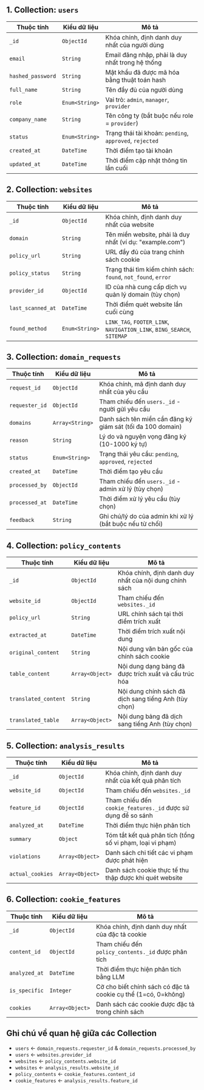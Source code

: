 ## 1. Collection: `users`

| Thuộc tính | Kiểu dữ liệu | Mô tả |
| --- | --- | --- |
| `_id` | `ObjectId` | Khóa chính, định danh duy nhất của người dùng |
| `email` | `String` | Email đăng nhập, phải là duy nhất trong hệ thống |
| `hashed_password` | `String` | Mật khẩu đã được mã hóa bằng thuật toán hash |
| `full_name` | `String` | Tên đầy đủ của người dùng |
| `role`  | `Enum<String>` | Vai trò: `admin`, `manager`, `provider` |
| `company_name` | `String`  | Tên công ty (bắt buộc nếu role = `provider`) |
| `status` | `Enum<String>` | Trạng thái tài khoản: `pending`, `approved`, `rejected` |
| `created_at` | `DateTime` | Thời điểm tạo tài khoản |
| `updated_at` | `DateTime` | Thời điểm cập nhật thông tin lần cuối |

## 2. Collection: `websites`

| Thuộc tính | Kiểu dữ liệu | Mô tả |
| --- | --- | --- |
| `_id` | `ObjectId` | Khóa chính, định danh duy nhất của website |
| `domain` | `String` | Tên miền website, phải là duy nhất (ví dụ: "example.com") |
| `policy_url` | `String` | URL đầy đủ của trang chính sách cookie |
| `policy_status` | `String` | Trạng thái tìm kiếm chính sách: `found`, `not_found`, `error` |
| `provider_id` | `ObjectId` | ID của nhà cung cấp dịch vụ quản lý domain (tùy chọn) |
| `last_scanned_at` | `DateTime` | Thời điểm quét website lần cuối cùng |
| `found_method` | `Enum<String>`  | `LINK_TAG`, `FOOTER_LINK`, `NAVIGATION_LINK`, `BING_SEARCH`, `SITEMAP` |

## 3. Collection: `domain_requests`

| Thuộc tính | Kiểu dữ liệu | Mô tả |
| --- | --- | --- |
| `request_id` | `ObjectId` | Khóa chính, mã định danh duy nhất của yêu cầu |
| `requester_id` | `ObjectId` | Tham chiếu đến `users._id` - người gửi yêu cầu |
| `domains` | `Array<String>` | Danh sách tên miền cần đăng ký giám sát (tối đa 100 domain) |
| `reason` | `String` | Lý do và nguyện vọng đăng ký (10-1000 ký tự) |
| `status` | `Enum<String>` | Trạng thái yêu cầu: `pending`, `approved`, `rejected` |
| `created_at` | `DateTime` | Thời điểm tạo yêu cầu |
| `processed_by` | `ObjectId` | Tham chiếu đến `users._id` - admin xử lý (tùy chọn) |
| `processed_at` | `DateTime` | Thời điểm xử lý yêu cầu (tùy chọn) |
| `feedback` | `String` | Ghi chú/lý do của admin khi xử lý (bắt buộc nếu từ chối) |

## 4. Collection: `policy_contents`

| Thuộc tính | Kiểu dữ liệu | Mô tả |
| --- | --- | --- |
| `_id` | `ObjectId` | Khóa chính, định danh duy nhất của nội dung chính sách |
| `website_id` | `ObjectId` | Tham chiếu đến `websites._id` |
| `policy_url` | `String` | URL chính sách tại thời điểm trích xuất |
| `extracted_at` | `DateTime` | Thời điểm trích xuất nội dung |
| `original_content` | `String` | Nội dung văn bản gốc của chính sách cookie |
| `table_content` | `Array<Object>` | Nội dung dạng bảng đã được trích xuất và cấu trúc hóa |
| `translated_content` | `String` | Nội dung chính sách đã dịch sang tiếng Anh (tùy chọn) |
| `translated_table` | `Array<Object>` | Nội dung bảng đã dịch sang tiếng Anh (tùy chọn) |

## 5. Collection: `analysis_results`

| Thuộc tính | Kiểu dữ liệu | Mô tả |
| --- | --- | --- |
| `_id` | `ObjectId` | Khóa chính, định danh duy nhất của kết quả phân tích |
| `website_id` | `ObjectId` | Tham chiếu đến `websites._id` |
| `feature_id` | `ObjectId` | Tham chiếu đến `cookie_features._id` được sử dụng để so sánh |
| `analyzed_at` | `DateTime` | Thời điểm thực hiện phân tích |
| `summary` | `Object` | Tóm tắt kết quả phân tích (tổng số vi phạm, loại vi phạm) |
| `violations` | `Array<Object>` | Danh sách chi tiết các vi phạm được phát hiện |
| `actual_cookies` | `Array<Object>` | Danh sách cookie thực tế thu thập được khi quét website |

## 6. Collection: `cookie_features`

| Thuộc tính | Kiểu dữ liệu | Mô tả |
| --- | --- | --- |
| `_id` | `ObjectId` | Khóa chính, định danh duy nhất của đặc tả cookie |
| `content_id` | `ObjectId` | Tham chiếu đến `policy_contents._id` được phân tích |
| `analyzed_at` | `DateTime` | Thời điểm thực hiện phân tích bằng LLM |
| `is_specific` | `Integer` | Cờ cho biết chính sách có đặc tả cookie cụ thể (1=có, 0=không) |
| `cookies` | `Array<Object>` | Danh sách các cookie được đặc tả trong chính sách |

## Ghi chú về quan hệ giữa các Collection

- `users` ← `domain_requests.requester_id` & `domain_requests.processed_by`
- `users` ← `websites.provider_id`
- `websites` ← `policy_contents.website_id`
- `websites` ← `analysis_results.website_id`
- `policy_contents` ← `cookie_features.content_id`
- `cookie_features` ← `analysis_results.feature_id`
